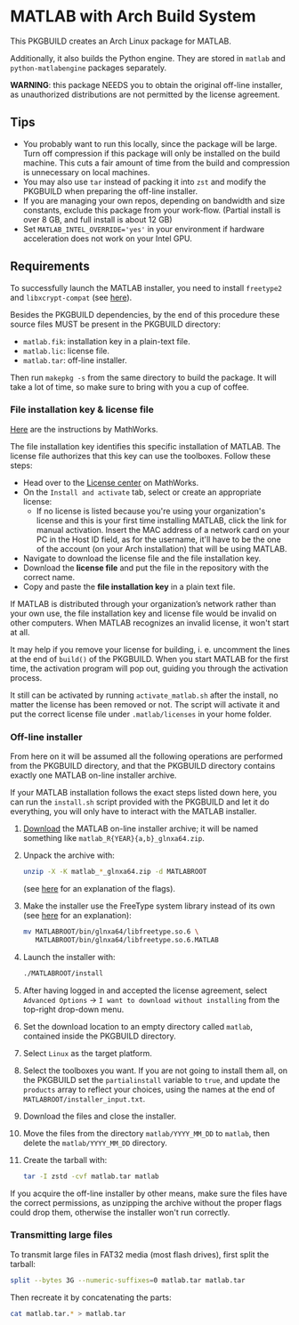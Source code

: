 # MATLAB with Arch Build System

This PKGBUILD creates an Arch Linux package for MATLAB.

Additionally, it also builds the Python engine. They are stored in `matlab` and `python-matlabengine` packages separately.

**WARNING**: this package NEEDS you to obtain the original off-line installer, as unauthorized distributions are not permitted by the license agreement.

## Tips

* You probably want to run this locally, since the package will be large. Turn off compression if this package will only be installed on the build machine.
  This cuts a fair amount of time from the build and compression is unnecessary on local machines.
* You may also use `tar` instead of packing it into `zst` and modify the PKGBUILD when preparing the off-line installer.
* If you are managing your own repos, depending on bandwidth and size constants,
  exclude this package from your work-flow.
  (Partial install is over 8 GB, and full install is about 12 GB)
* Set `MATLAB_INTEL_OVERRIDE='yes'` in your environment if hardware acceleration
does not work on your Intel GPU.

## Requirements

To successfully launch the MATLAB installer, you need to install `freetype2` and `libxcrypt-compat` (see [here](https://bbs.archlinux.org/viewtopic.php?id=274160)).

Besides the PKGBUILD dependencies, by the end of this procedure these source files MUST be present in the PKGBUILD directory:

* `matlab.fik`: installation key in a plain-text file.
* `matlab.lic`: license file.
* `matlab.tar`: off-line installer.

Then run `makepkg -s` from the same directory to build the package. It will take a lot of time, so make sure to bring with you a cup of coffee.

### File installation key & license file

[Here](https://www.mathworks.com/help/install/ug/install-using-a-file-installation-key.html) are the instructions by MathWorks.

The file installation key identifies this specific installation of MATLAB.
The license file authorizes that this key can use the toolboxes.
Follow these steps:

* Head over to the [License center](https://www.mathworks.com/licensecenter) on MathWorks.
* On the `Install and activate` tab, select or create an appropriate license:
    * If no license is listed because you're using your organization's license and this is your first time installing MATLAB, click the link for manual activation. Insert the MAC address of a network card on your PC in the Host ID field, as for the username, it'll have to be the one of the account (on your Arch installation) that will be using MATLAB.
* Navigate to download the license file and the file installation key.
* Download the **license file** and put the file in the repository with the correct name.
* Copy and paste the **file installation key** in a plain text file.

If MATLAB is distributed through your organization’s network rather than your own use, the file installation key and license file would be invalid on other computers. When MATLAB recognizes an invalid license, it won't start at all.

It may help if you remove your license for building, i. e. uncomment the lines at the end of `build()` of the PKGBUILD. When you start MATLAB for the first time, the activation program will pop out, guiding you through the activation process.

It still can be activated by running `activate_matlab.sh` after the install, no matter the license has been removed or not. The script will activate it and put the correct license file under `.matlab/licenses` in your home folder.

### Off-line installer

From here on it will be assumed all the following operations are performed from the PKGBUILD directory, and that the PKGBUILD directory contains exactly one MATLAB on-line installer archive.

If your MATLAB installation follows the exact steps listed down here, you can run the `install.sh` script provided with the PKGBUILD and let it do everything, you will only have to interact with the MATLAB installer.

1. [Download](https://www.mathworks.com/downloads) the MATLAB on-line installer archive; it will be named something like `matlab_R{YEAR}{a,b}_glnxa64.zip`.

2. Unpack the archive with:
    ```sh
    unzip -X -K matlab_*_glnxa64.zip -d MATLABROOT
    ```
   (see [here](https://www.mathworks.com/matlabcentral/answers/513162-matlab-2020a-installation-problem-in-linux#answer_423072) for an explanation of the flags).

3. Make the installer use the FreeType system library instead of its own (see [here](https://www.reddit.com/r/archlinux/comments/tkas9q/matlab_stopped_working_after_system_update/i2h3r5t/) for an explanation):
    ```sh
    mv MATLABROOT/bin/glnxa64/libfreetype.so.6 \
       MATLABROOT/bin/glnxa64/libfreetype.so.6.MATLAB
    ```

4. Launch the installer with:
   ```sh
   ./MATLABROOT/install
   ```
5. After having logged in and accepted the license agreement, select
`Advanced Options` → `I want to download without installing`
from the top-right drop-down menu.
6. Set the download location to an empty directory called `matlab`, contained inside the PKGBUILD directory.
7. Select `Linux` as the target platform.
8. Select the toolboxes you want. If you are not going to install them all, on the PKGBUILD set the `partialinstall` variable to `true`, and update the `products` array to reflect your choices, using the names at the end of `MATLABROOT/installer_input.txt`.
9. Download the files and close the installer.
10. Move the files from the directory `matlab/YYYY_MM_DD` to `matlab`, then delete the `matlab/YYYY_MM_DD` directory.
11. Create the tarball with:
    ```sh
    tar -I zstd -cvf matlab.tar matlab
    ```

If you acquire the off-line installer by other means, make sure the files have the correct permissions, as unzipping the archive without the proper flags could drop them, otherwise the installer won't run correctly.

### Transmitting large files

To transmit large files in FAT32 media (most flash drives), first split the tarball:

```sh
split --bytes 3G --numeric-suffixes=0 matlab.tar matlab.tar
```

Then recreate it by concatenating the parts:

```sh
cat matlab.tar.* > matlab.tar
```
